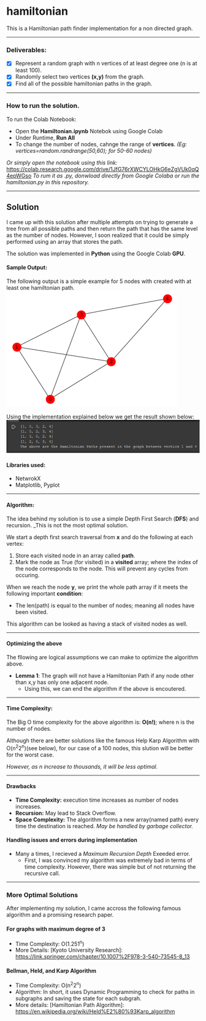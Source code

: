 # hamiltonian 
This is a Hamiltonian path finder implementation for a non directed graph. 

----

### Deliverables: 
- [x] Represent a random graph with n vertices of at least degree one (n is at least 100).
- [x] Randomly select two vertices **(x,y)** from the graph.
- [x] Find all of the possible hamiltonian paths in the graph.

----
### How to run the solution.

To run the Colab Notebook:
- Open the **Hamiltonian.ipynb** Notebok using Google Colab
- Under Runtime, **Run All**
- To change the number of nodes, cahnge the range of **vertices**. _(Eg: vertices=random.randrange(50,60); for 50-60 nodes)_

_Or simply open the notebook using this link:_ https://colab.research.google.com/drive/1JfG76rXWCYLOHkG6eZgVUk0qQ4epWGso
_To rum it as .py, donwload directly from Google Colaba or run the hamiltonian.py in this repository._

----

## Solution
I came up with this solution after multiple attempts on trying to generate a tree from all possible paths and then return the path that has the same level as the number of nodes. However, I soon realized that it could be simply performed using an array that stores the path.

The solution was implemented in **Python** using the Google Colab **GPU**. 

#### Sample Output:
The following output is a simple example for 5 nodes with created with at least one hamiltonian path. 
![](photos/sample_output.png?raw=true "Samlpe Graph")

Using the implementation explained below we get the result shown below:
![](photos/Output.png?raw=true "Samlpe Graph")

#### Libraries used:
- NetwrokX
- Matplotlib, Pyplot

----

#### Algorithm:
The idea behind my solution is to use a simple Depth First Search (**DFS**) and recursion. 
_This is not the most optimal solution. 

We start a depth first search traversal from **x** and do the following at each vertex:
1. Store each visited node in an array called **path**. 
2. Mark the node as True (for visited) in a **visited** array; where the index of the node corresponds to the node. This will prevent any cycles from occuring. 

When we reach the node **y**, we print the whole path array if it meets the following important **condition**:
- The len(path) is equal to the number of nodes; meaning all nodes have been visited. 

This algorithm can be looked as having a stack of visited nodes as well.

----

#### Optimizing the above
The fllowing are logical assumptions we can make to optimize the algorithm above. 

- **Lemma 1**: The graph will not have a Hamiltonian Path if any node other than x,y has only one adjacent node.
  - Using this, we can end the algorithm if the above is encoutered. 

----

#### Time Complexity:

The Big O time complexity for the above algorithm is:
**O(n!)**; where n is the number of nodes. 

Although there are better solutions like the famous Help Karp Algorithm with O(n<sup>2</sup>2<sup>n</sup>)(see below), for our case of a 100 nodes, this slution will be better for the worst case. 

*However, as n increase to thousands, it will be less optimal.*

----

#### Drawbacks

- **Time Complexity:** execution time increases as number of nodes increases.
- **Recursion:** May lead to Stack Overflow.
- **Space Complexity:** The algorithm forms a new array(named path) every time the destination is reached. *May be handled by garbage collector.*

#### Handling issues and errors during implementation
- Many a times, I recieved a *Maximum Recursion Depth* Exeeded error.
  - First, I was convinced my algorithm was extremely bad in terms of time complexity. However, there was simple but of not returning the recursive call. 

----

### More Optimal Solutions 
After implementing my solution, I came accross the following famous algorithm and a promising research paper.

#### For graphs with maximum degree of 3
- Time Complexity: O(1.251<sup>n</sup>)
- More Details: [Kyoto University Research]: https://link.springer.com/chapter/10.1007%2F978-3-540-73545-8_13

#### Bellman, Held, and Karp Algorithm
- Time Complexity: O(n<sup>2</sup>2<sup>n</sup>)
- Algorithm: In short, it uses Dynamic Programming to check for paths in subgraphs and saving the state for each subgrah. 
- More details: [Hamiltonian Path Algorithm]: https://en.wikipedia.org/wiki/Held%E2%80%93Karp_algorithm
